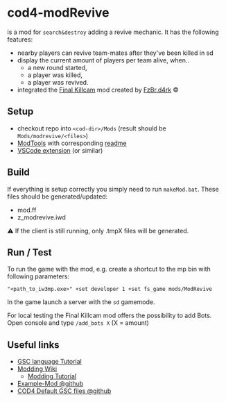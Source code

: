 # cod4-modRevive
is a mod for `search&destroy` adding a revive mechanic. It has the following features:

- nearby players can revive team-mates after they've been killed in sd
- display the current amount of players per team alive, when..
  - a new round started,
  - a player was killed,
  - a player was revived.
- integrated the [Final Killcam](https://www.moddb.com/mods/final-killcam) mod created by [FzBr.d4rk](https://www.moddb.com/members/fzbrd4rk) ©



## Setup

- checkout repo into `<cod-dir>/Mods` (result should be `Mods/modrevive/<files>`)
- [ModTools](https://wiki.zeroy.com/index.php?title=Call_of_Duty_4:_needed#ModTools) with corresponding [readme](https://www.cod4central.com/content/cod4-mod-tools-readme.txt)
- [VSCode extension](https://marketplace.visualstudio.com/items?itemName=se2dev.cod-sense) (or similar)

## Build

If everything is setup correctly you simply need to run `makeMod.bat`.
These files should be generated/updated:
- mod.ff
- z_modrevive.iwd

⚠ If the client is still running, only .tmpX files will be generated.

## Run / Test

To run the game with the mod, e.g. create a shortcut to the mp bin with following parameters: 

`"<path_to_iw3mp.exe>" +set developer 1 +set fs_game mods/ModRevive`

In the game launch a server with the `sd` gamemode.

For local testing the Final Killcam mod offers the possibility to add Bots. Open console and type `/add_bots X` (X = amount)

## Useful links

- [GSC language Tutorial](https://www.moddb.com/tutorials/scripting-1-basics)
- [Modding Wiki](https://wiki.zeroy.com/index.php?title=Call_of_Duty_4:_Modding)
  - [Modding Tutorial](https://wiki.zeroy.com/index.php?title=Call_of_Duty_4:_Modding_Tutorial#Scripting)
- [Example-Mod @github](https://github.com/dan2k3k4/bp-cod4/blob/master/maps/mp/gametypes/_globallogic.gsc)
- [COD4 Default GSC files @github](https://github.com/volkv/CoD4-Default-GSC-Scripts/blob/master/maps/mp/gametypes/_gameobjects.gsc)